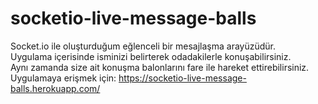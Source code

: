 # socketio-live-message-balls
Socket.io ile oluşturduğum eğlenceli bir mesajlaşma arayüzüdür. <br>
Uygulama içerisinde isminizi belirterek odadakilerle konuşabilirsiniz.<br>
Aynı zamanda size ait konuşma balonlarını fare ile hareket ettirebilirsiniz. <br>
Uygulamaya erişmek için:
https://socketio-live-message-balls.herokuapp.com/
